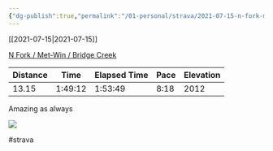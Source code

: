 ```yaml
---
{"dg-publish":true,"permalink":"/01-personal/strava/2021-07-15-n-fork-met-win-bridge-creek/"}
---
```



[[2021-07-15\|2021-07-15]]

[N Fork / Met-Win / Bridge Creek](https://www.strava.com/activities/5633624814)

| Distance | Time    | Elapsed Time | Pace | Elevation |
| -------- | ------- | ------------ | ---- | --------- |
| 13.15    | 1:49:12 | 1:53:49      | 8:18 | 2012      |


Amazing as always
    
![](https://dgtzuqphqg23d.cloudfront.net/eBJPRkn30W_JY8gNOM6fIFdHCjGlqOxN8LwjCwVklH0-768x576.jpg)

    

#strava
